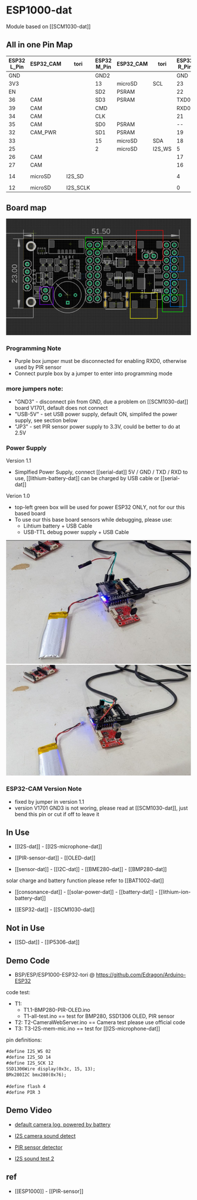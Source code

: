 
# ESP1000-dat

Module based on [[SCM1030-dat]]




## All in one Pin Map 

| ESP32 L_Pin | ESP32_CAM | tori     | ESP32 M_Pin | ESP32_CAM | tori   | ESP32 R_Pin | ESP32_CAM      | tori |
| ----------- | --------- | -------- | ----------- | --------- | ------ | ----------- | -------------- | ---- |
| GND         |           |          | GND2        |           |        | GND         |                |      |
| 3V3         |           |          | 13          | microSD   | SCL    | 23          | CAM            |      |
| EN          |           |          | SD2         | PSRAM     |        | 22          | CAM            |      |
| 36          | CAM       |          | SD3         | PSRAM     |        | TXD0        |                |      |
| 39          | CAM       |          | CMD         |           |        | RXD0        |                | PIR  |
| 34          | CAM       |          | CLK         |           |        | 21          | CAM            |      |
| 35          | CAM       |          | SD0         | PSRAM     |        | --          |                |      |
| 32          | CAM_PWR   |          | SD1         | PSRAM     |        | 19          | CAM            |      |
| 33          |           |          | 15          | microSD   | SDA    | 18          | CAM            |      |
| 25          |           |          | 2           | microSD   | I2S_WS | 5           | CAM            |      |
| 26          | CAM       |          |             |           |        | 17          | PSRAM          |      |
| 27          | CAM       |          |             |           |        | 16          | PSRAM          |      |
| 14          | microSD   | I2S_SD   |             |           |        | 4           | microSD, flash |      |
| 12          | microSD   | I2S_SCLK |             |           |        | 0           | CAM            |      |


## Board map 

![](2025-02-21-14-53-56.png)

### Programming Note 

- Purple box jumper must be disconnected for enabling RXD0, otherwise used by PIR sensor 
- Connect purple box by a jumper to enter into programming mode 

### more jumpers note: 

- "GND3" - disconnect pin from GND, due a problem on [[SCM1030-dat]] board V1701, default does not connect 
- "USB-5V" - set USB power supply, default ON, simplifed the power supply, see section below 
- "JP3" - set PIR sensor power supply to 3.3V, could be better to do at 2.5V

### Power Supply 

Version 1.1 

- Simplfied Power Supply, connect [[serial-dat]] 5V / GND / TXD / RXD to use, [[lithium-battery-dat]] can be charged by USB cable or [[serial-dat]]

Verion 1.0 

- top-left green box will be used for power ESP32 ONLY, not for our this based board
- To use our this base board sensors while debugging, please use: 
  - Lihtium battery + USB Cable 
  - USB-TTL debug power supply + USB Cable 

![](2025-02-21-14-58-48.png)
![](2025-02-21-14-59-03.png)




### ESP32-CAM Version Note

- fixed by jumper in version 1.1
- version V1701 GND3 is not woring, please read at [[SCM1030-dat]], just bend this pin or cut if off to leave it


## In Use 

- [[I2S-dat]] - [[I2S-microphone-dat]]

- [[PIR-sensor-dat]]  - [[OLED-dat]] 
  
- [[sensor-dat]] - [[I2C-dat]] - [[BME280-dat]] - [[BMP280-dat]]

solar charge and battery function please refer to [[BAT1002-dat]]

- [[consonance-dat]] - [[solar-power-dat]] - [[battery-dat]] - [[lithium-ion-battery-dat]]

- [[ESP32-dat]] - [[SCM1030-dat]]



## Not in Use  

- [[SD-dat]] - [[IP5306-dat]]


## Demo Code 

- BSP/ESP/ESP1000-ESP32-tori @ https://github.com/Edragon/Arduino-ESP32

code test: 
- T1: 
  - T1.1-BMP280-PIR-OLED.ino
  - T1-all-test.ino == test for BMP280, SSD1306 OLED, PIR sensor
- T2: T2-CameraWebServer.ino == Camera test please use official code 
- T3: T3-I2S-mem-mic.ino == test for [[I2S-microphone-dat]]

pin definitions: 

    #define I2S_WS 02
    #define I2S_SD 14
    #define I2S_SCK 12
    SSD1306Wire display(0x3c, 15, 13);
    BMx280I2C bmx280(0x76);

    #define flash 4
    #define PIR 3

## Demo Video 

- [default camera log, powered by battery](https://x.com/electro_phoenix/status/1881569671020949656) 
- [I2S camera sound detect](https://x.com/electro_phoenix/status/1877590478109159437)
- [PIR sensor detector](https://x.com/electro_phoenix/status/1877256534687650008)

- [I2S sound test 2](https://t.me/electrodragon3/349) 


## ref 

- [[ESP1000]] - [[PIR-sensor]]